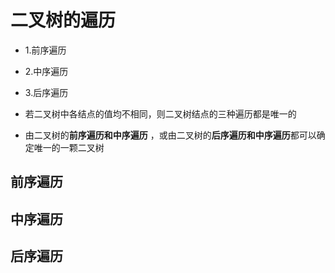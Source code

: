 # 二叉树的遍历  

* 1.前序遍历  
* 2.中序遍历  
* 3.后序遍历  

* 若二叉树中各结点的值均不相同，则二叉树结点的三种遍历都是唯一的  
* 由二叉树的**前序遍历和中序遍历** ，或由二叉树的**后序遍历和中序遍历**都可以确定唯一的一颗二叉树  

## 前序遍历   

## 中序遍历  

## 后序遍历  
